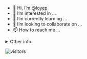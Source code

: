 - 👋 Hi, I’m [@loyep](https://github.com/loyep)
- 👀 I’m interested in ...
- 🌱 I’m currently learning ...
- 💞️ I’m looking to collaborate on ...
- 📫 How to reach me ...

<details>
  <summary>Other info.</summary>
  <br>

<!--START_SECTION:waka-->

```txt
TypeScript       6 hrs 58 mins   █████████████▒░░░░░░░░░░░   53.07 %
JSON             3 hrs 37 mins   ███████░░░░░░░░░░░░░░░░░░   27.65 %
JavaScript       52 mins         █▓░░░░░░░░░░░░░░░░░░░░░░░   06.70 %
Docker           27 mins         █░░░░░░░░░░░░░░░░░░░░░░░░   03.50 %
YAML             17 mins         ▓░░░░░░░░░░░░░░░░░░░░░░░░   02.28 %
```

<!--END_SECTION:waka-->

</details>

![visitors](https://visitor-badge.glitch.me/badge?page_id=loyep.loyep)
